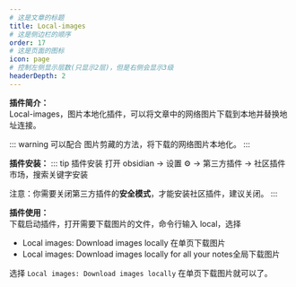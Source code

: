 ```yaml
---
# 这是文章的标题
title: Local-images
# 这是侧边栏的顺序
order: 17
# 这是页面的图标
icon: page
# 控制左侧显示层数(只显示2层)，但是右侧会显示3级
headerDepth: 2
---
```

**插件简介：**  
Local-images，图片本地化插件，可以将文章中的网络图片下载到本地并替换地址连接。

::: warning
可以配合 图片剪藏的方法，将下载的网络图片本地化。
:::

**插件安装：**
::: tip 插件安装
打开 obsidian → 设置 ⚙️ → 第三方插件 → 社区插件市场，搜索关键字安装

注意：你需要关闭第三方插件的**安全模式**，才能安装社区插件，建议关闭。
:::

**插件使用：**  
下载启动插件，打开需要下载图片的文件，命令行输入 local，选择
- Local images: Download images locally 在单页下载图片
- Local images: Download images locally for all your notes全局下载图片

选择  `Local images: Download images locally` 在单页下载图片就可以了。

